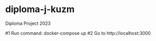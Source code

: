 # diploma-j-kuzm
Diploma Project 2023

#1 Run command: docker-compose up
#2 Go to http://localhost:3000
